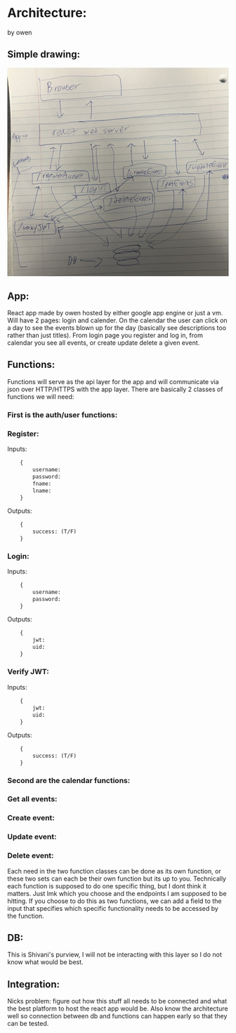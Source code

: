 # Architecture:
by owen

## Simple drawing:

![Image](owen_shitty_drawing.jpg)

## App:
React app made by owen hosted by either google app engine or just a vm. Will have 2 pages: login and calender. On the calendar the user can click on a day to see the events blown up for the day (basically see descriptions too rather than just titles). From login page you register and log in, from calendar you see all events, or create update delete a given event.

## Functions:
Functions will serve as the api layer for the app and will communicate via json over HTTP/HTTPS with the app layer. There are basically 2 classes of functions we will need:

### First is the auth/user functions:

### Register:

Inputs:
        
        {
            username:
            password:
            fname:
            lname:
        }

Outputs:

        {
            success: (T/F)
        }

### Login:
        
Inputs:
        
        {
            username:
            password:
        }

Outputs:

        {
            jwt:
            uid:
        }

### Verify JWT:


Inputs:
        
        {
            jwt:
            uid:
        }

Outputs:

        {
            success: (T/F)
        }

### Second are the calendar functions:

### Get all events:

### Create event:

### Update event:

### Delete event:

Each need in the two function classes can be done as its own function, or these two sets can each be their own function but its up to you. Technically each function is supposed to do one specific thing, but I dont think it matters. Just lmk which you choose and the endpoints I am supposed to be hitting. If you choose to do this as two functions, we can add a field to the input that specifies which specific functionality needs to be accessed by the function.

## DB:
This is Shivani's purview, I will not be interacting with this layer so I do not know what would be best.

## Integration:
Nicks problem: figure out how this stuff all needs to be connected and what the best platform to host the react app would be. Also know the architecture well so connection between db and functions can happen early so that they can be tested.